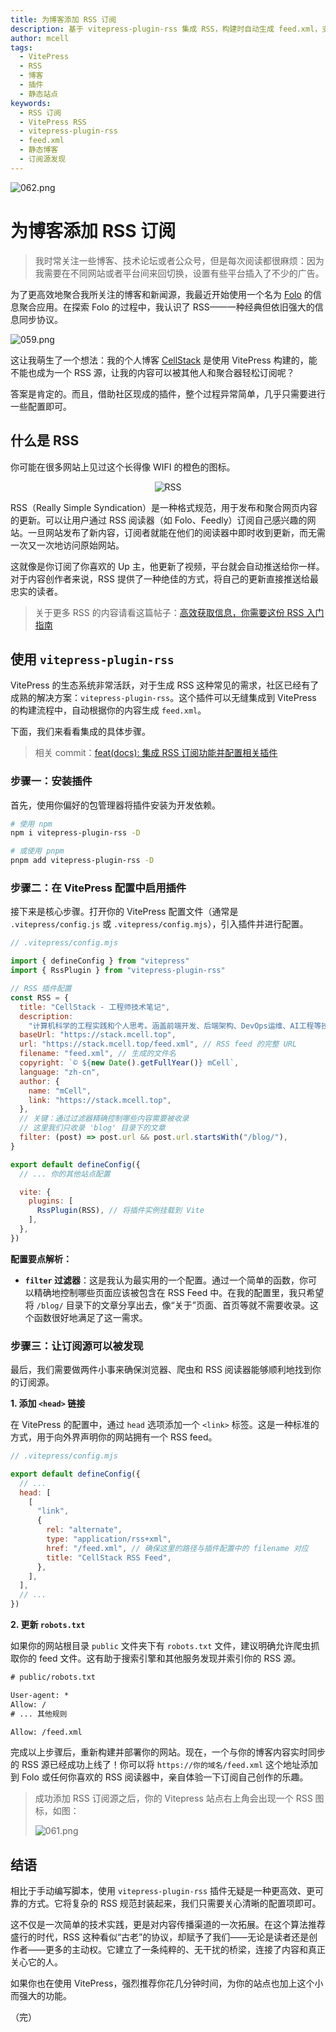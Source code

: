 ```yaml
---
title: 为博客添加 RSS 订阅
description: 基于 vitepress-plugin-rss 集成 RSS，构建时自动生成 feed.xml，支持筛选博客目录与 SEO 发现，过程简洁可靠。
author: mcell
tags:
  - VitePress
  - RSS
  - 博客
  - 插件
  - 静态站点
keywords:
  - RSS 订阅
  - VitePress RSS
  - vitepress-plugin-rss
  - feed.xml
  - 静态博客
  - 订阅源发现
---
```


![062.png](https://stack-mcell.tos-cn-shanghai.volces.com/062.png)

# 为博客添加 RSS 订阅

> 我时常关注一些博客、技术论坛或者公众号，但是每次阅读都很麻烦：因为我需要在不同网站或者平台间来回切换，设置有些平台插入了不少的广告。

为了更高效地聚合我所关注的博客和新闻源，我最近开始使用一个名为 [Folo](https://folo.is/) 的信息聚合应用。在探索 Folo 的过程中，我认识了 RSS——一种经典但依旧强大的信息同步协议。

![059.png](https://stack-mcell.tos-cn-shanghai.volces.com/059.png)

这让我萌生了一个想法：我的个人博客 [CellStack](https://stack.mcell.top/) 是使用 VitePress 构建的，能不能也成为一个 RSS 源，让我的内容可以被其他人和聚合器轻松订阅呢？

答案是肯定的。而且，借助社区现成的插件，整个过程异常简单，几乎只需要进行一些配置即可。

## 什么是 RSS

你可能在很多网站上见过这个长得像 WIFI 的橙色的图标。

<center><img src="https://stack-mcell.tos-cn-shanghai.volces.com/058.png" alt="RSS"></img></center>

RSS（Really Simple Syndication）是一种格式规范，用于发布和聚合网页内容的更新。可以让用户通过 RSS 阅读器（如 Folo、Feedly）订阅自己感兴趣的网站。一旦网站发布了新内容，订阅者就能在他们的阅读器中即时收到更新，而无需一次又一次地访问原始网站。

这就像是你订阅了你喜欢的 Up 主，他更新了视频，平台就会自动推送给你一样。对于内容创作者来说，RSS 提供了一种绝佳的方式，将自己的更新直接推送给最忠实的读者。

> 关于更多 RSS 的内容请看这篇帖子：[高效获取信息，你需要这份 RSS 入门指南](https://sspai.com/post/56391)

## 使用 `vitepress-plugin-rss`

VitePress 的生态系统非常活跃，对于生成 RSS 这种常见的需求，社区已经有了成熟的解决方案：`vitepress-plugin-rss`。这个插件可以无缝集成到 VitePress 的构建流程中，自动根据你的内容生成 `feed.xml`。

下面，我们来看看集成的具体步骤。

> 相关 commit：[feat(docs): 集成 RSS 订阅功能并配置相关插件](https://github.com/minorcell/cellstack/commit/465e54fdc29a307140a474638d230951233d4f71)

### **步骤一：安装插件**

首先，使用你偏好的包管理器将插件安装为开发依赖。

```bash
# 使用 npm
npm i vitepress-plugin-rss -D

# 或使用 pnpm
pnpm add vitepress-plugin-rss -D
```

### **步骤二：在 VitePress 配置中启用插件**

接下来是核心步骤。打开你的 VitePress 配置文件（通常是 `.vitepress/config.js` 或 `.vitepress/config.mjs`），引入插件并进行配置。

```javascript
// .vitepress/config.mjs

import { defineConfig } from "vitepress"
import { RssPlugin } from "vitepress-plugin-rss"

// RSS 插件配置
const RSS = {
  title: "CellStack - 工程师技术笔记",
  description:
    "计算机科学的工程实践和个人思考。涵盖前端开发、后端架构、DevOps运维、AI工程等技术领域的深度文章和实战经验分享。",
  baseUrl: "https://stack.mcell.top",
  url: "https://stack.mcell.top/feed.xml", // RSS feed 的完整 URL
  filename: "feed.xml", // 生成的文件名
  copyright: `© ${new Date().getFullYear()} mCell`,
  language: "zh-cn",
  author: {
    name: "mCell",
    link: "https://stack.mcell.top",
  },
  // 关键：通过过滤器精确控制哪些内容需要被收录
  // 这里我们只收录 'blog' 目录下的文章
  filter: (post) => post.url && post.url.startsWith("/blog/"),
}

export default defineConfig({
  // ... 你的其他站点配置

  vite: {
    plugins: [
      RssPlugin(RSS), // 将插件实例挂载到 Vite
    ],
  },
})
```

**配置要点解析：**

- **`filter` 过滤器**：这是我认为最实用的一个配置。通过一个简单的函数，你可以精确地控制哪些页面应该被包含在 RSS Feed 中。在我的配置里，我只希望将 `/blog/` 目录下的文章分享出去，像“关于”页面、首页等就不需要收录。这个函数很好地满足了这一需求。

### 步骤三：让订阅源可以被发现

最后，我们需要做两件小事来确保浏览器、爬虫和 RSS 阅读器能够顺利地找到你的订阅源。

**1. 添加 `<head>` 链接**

在 VitePress 的配置中，通过 `head` 选项添加一个 `<link>` 标签。这是一种标准的方式，用于向外界声明你的网站拥有一个 RSS feed。

```javascript
// .vitepress/config.mjs

export default defineConfig({
  // ...
  head: [
    [
      "link",
      {
        rel: "alternate",
        type: "application/rss+xml",
        href: "/feed.xml", // 确保这里的路径与插件配置中的 filename 对应
        title: "CellStack RSS Feed",
      },
    ],
  ],
  // ...
})
```

**2. 更新 `robots.txt`**

如果你的网站根目录 `public` 文件夹下有 `robots.txt` 文件，建议明确允许爬虫抓取你的 feed 文件。这有助于搜索引擎和其他服务发现并索引你的 RSS 源。

```txt
# public/robots.txt

User-agent: *
Allow: /
# ... 其他规则

Allow: /feed.xml
```

完成以上步骤后，重新构建并部署你的网站。现在，一个与你的博客内容实时同步的 RSS 源已经成功上线了！你可以将 `https://你的域名/feed.xml` 这个地址添加到 Folo 或任何你喜欢的 RSS 阅读器中，亲自体验一下订阅自己创作的乐趣。

> 成功添加 RSS 订阅源之后，你的 Vitepress 站点右上角会出现一个 RSS 图标，如图：
>
> ![061.png](https://stack-mcell.tos-cn-shanghai.volces.com/061.png)

## 结语

相比于手动编写脚本，使用 `vitepress-plugin-rss` 插件无疑是一种更高效、更可靠的方式。它将复杂的 RSS 规范封装起来，我们只需要关心清晰的配置项即可。

这不仅是一次简单的技术实践，更是对内容传播渠道的一次拓展。在这个算法推荐盛行的时代，RSS 这种看似“古老”的协议，却赋予了我们——无论是读者还是创作者——更多的主动权。它建立了一条纯粹的、无干扰的桥梁，连接了内容和真正关心它的人。

如果你也在使用 VitePress，强烈推荐你花几分钟时间，为你的站点也加上这个小而强大的功能。

（完）
